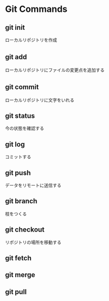 # Git Commands
## git init 
ローカルリポジトリを作成
## git add　
ローカルリポジトリにファイルの変更点を追加する
## git commit　
ローカルリポジトリに文字をいれる
## git status
今の状態を確認する
## git log
コミットする
## git push
データをリモートに送信する
## git branch
枝をつくる
## git checkout
リポジトリの場所を移動する
## git fetch

## git merge

## git pull
